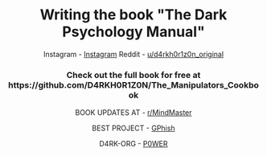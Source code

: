 <h1 align="center">Writing the book "The Dark Psychology Manual"</h1>

<div align="center">

Instagram - [Instagram](https://instagram.com/D4RKH0R1Z0N)
Reddit - [u/d4rkh0r1z0n_original](https://reddit.com/u/d4rkh0r1z0n_original)
</div>

<h3 align="center">Check out the full book for free at https://github.com/D4RKH0R1Z0N/The_Manipulators_Cookbook</h3>

<div align="center">

BOOK UPDATES AT - [r/MindMaster](https://reddit.com/r/MindMaster)

BEST PROJECT - [GPhish](https://github.com/D4RKH0R1Z0N/GPhish)
  
D4RK-ORG - [P0WER](https://github.com/D4RKH0R1Z0N/P0WER_The_Handbook)
</div>
